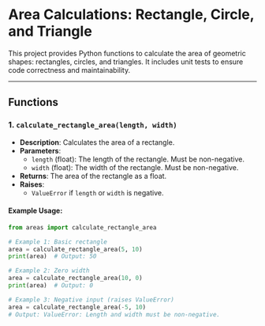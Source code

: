 # Area Calculations: Rectangle, Circle, and Triangle

This project provides Python functions to calculate the area of geometric shapes: rectangles, circles, and triangles. It includes unit tests to ensure code correctness and maintainability.

---

## **Functions**

### 1. `calculate_rectangle_area(length, width)`
- **Description**: Calculates the area of a rectangle.
- **Parameters**:
  - `length` (float): The length of the rectangle. Must be non-negative.
  - `width` (float): The width of the rectangle. Must be non-negative.
- **Returns**: The area of the rectangle as a float.
- **Raises**: 
  - `ValueError` if `length` or `width` is negative.

#### Example Usage:
```python
from areas import calculate_rectangle_area

# Example 1: Basic rectangle
area = calculate_rectangle_area(5, 10)
print(area)  # Output: 50

# Example 2: Zero width
area = calculate_rectangle_area(10, 0)
print(area)  # Output: 0

# Example 3: Negative input (raises ValueError)
area = calculate_rectangle_area(-5, 10)
# Output: ValueError: Length and width must be non-negative.
